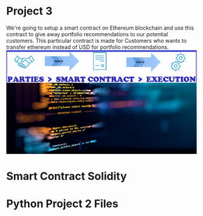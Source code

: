 # Project 3
We're going to setup a smart contract on Ethereum blockchain and use this contract to give away portfolio recommendations to our potential customers. This particular contract is made for Customers who wants to transfer ethereum instead of USD for portfolio recommendations.
![alt text](Images/smart_contract_4.png)
# Smart Contract Solidity

# Python Project 2 Files
